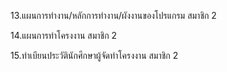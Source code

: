13.แผนการทำงาน/หลักการทำงาน/ผังงานของโปรแกรม สมาชิก 2

14.แผนการทำโครงงาน สมาชิก 2

15.ทำเบียนประวัตินักศึกษาผู้จัดทำโครงงาน สมาชิก 2
